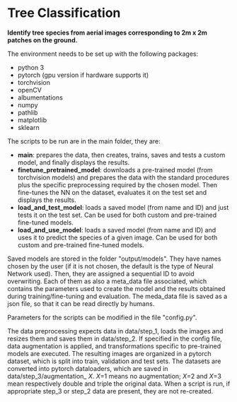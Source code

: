 # Tree Classification
**Identify tree species from aerial images corresponding to 2m x 2m patches on the ground.**

The environment needs to be set up with the following packages:
- python 3
- pytorch (gpu version if hardware supports it)
- torchvision
- openCV
- albumentations
- numpy
- pathlib
- matplotlib
- sklearn

The scripts to be run are in the main folder, they are:
- **main**: prepares the data, then creates, trains, saves and tests a custom model, and finally displays the results.
- **finetune_pretrained_model**: downloads a pre-trained model (from torchvision models) and prepares the data with the 
standard procedures plus the specific preprocessing required by the chosen model. Then fine-tunes the NN on the
dataset, evaluates it on the test set and displays the results.
- **load_and_test_model**: loads a saved model (from name and ID) and just tests it on the test set. Can be used for both
custom and pre-trained fine-tuned models.
- **load_and_use_model**: loads a saved model (from name and ID) and uses it to predict the species of a given image. Can
be used for both custom and pre-trained fine-tuned models.

Saved models are stored in the folder "output/models". They have names chosen by the user (if it is not chosen, the
default is the type of Neural Network used). Then, they are assigned a sequential ID to avoid overwriting. Each of
them as also a meta_data file associated, which contains the parameters used to create the model and the results
obtained during training/fine-tuning and evaluation. The meda_data file is saved as a json file, so that it can be read
directly by humans.

Parameters for the scripts can be modified in the file "config.py".

The data preprocessing expects data in data/step_1, loads the images and resizes them and saves them in
data/step_2. If specified in the config file, data augmentation is applied, and transformations specific to
pre-trained models are executed. The resulting images are organized in a pytorch dataset, which is split into train,
validation and test sets. The datasets are converted into pytorch dataloaders, which are saved in
data/step_3/augmentation_ _X_. _X_=1 means no augmentation; _X_=2 and _X_=3 mean respectively double and triple
the original data. When a script is run, if appropriate step_3 or step_2 data are present, they are not re-created.

